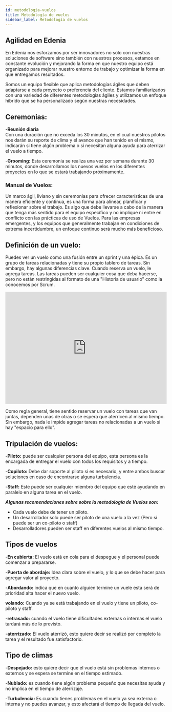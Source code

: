 ```yaml
---
id: metodologia-vuelos
title: Metodología de vuelos
sidebar_label: Metodología de vuelos
---
```


## Agilidad en Edenia

En Edenia nos esforzamos por ser innovadores no solo con nuestras soluciones de software sino también con nuestros procesos, estamos en constante evolución y mejorando la forma en que nuestro equipo está organizado para mejorar nuestro entorno de trabajo y optimizar la forma en que entregamos resultados.

Somos un equipo flexible que aplica metodologías ágiles que deben adaptarse a cada proyecto o preferencia del cliente. Estamos familiarizados con una variedad de diferentes metodologías ágiles y utilizamos un enfoque híbrido que se ha personalizado según nuestras necesidades.

## Ceremonias:

-**Reunión diaria**  
Con una duración que no exceda los 30 minutos, en el cual nuestros pilotos nos darán su reporte de clima y el avance que han tenido en el mismo, indicarán si tiene algún problema o si necesitan alguna ayuda para aterrizar el vuelo a tiempo.

-**Grooming:**
Esta ceremonia se realiza una vez por semana durante 30 minutos, donde desarrollamos los nuevos vuelos en los diferentes proyectos en lo que se  estará trabajando próximamente. 


### Manual de Vuelos:

Un marco ágil, liviano y sin ceremonias para ofrecer características de una manera eficiente y continua, es una forma para alinear, planificar y reflexionar sobre el trabajo. Es algo que debe llevarse a cabo de la manera que tenga más sentido para el equipo específico y no implique ni entre en conflicto con las prácticas de uso de Vuelos. Para las empresas emergentes, y los equipos que generalmente trabajan en condiciones de extrema incertidumbre, un enfoque continuo será mucho más beneficioso.

## Definición de un vuelo:

Puedes ver un vuelo como una fusión entre un sprint y una épica. Es un grupo de tareas relacionadas y tiene su propio tablero de tareas. Sin embargo, hay algunas diferencias clave. Cuando reserva un vuelo, le agrega tareas. Las tareas pueden ser cualquier cosa que deba hacerse, pero no están restringidas al formato de una "Historia de usuario" como la conocemos por Scrum.

<iframe width="100%" height="350" src="https://www.youtube.com/embed/pCShsesxRZA" title="YouTube video player" frameborder="0" allow="accelerometer; autoplay; clipboard-write; encrypted-media; gyroscope; picture-in-picture" allowfullscreen></iframe>


Como regla general, tiene sentido reservar un vuelo con tareas que van juntas, dependen unas de otras o se espera que aterricen al mismo tiempo. Sin embargo, nada le impide agregar tareas no relacionadas a un vuelo si hay "espacio para ello".

## Tripulación de vuelos:

-**Piloto:** puede ser cualquier persona del equipo, esta persona es la encargada de entregar el  vuelo con todos los requisitos y a tiempo.

-**Copiloto:** Debe dar soporte al piloto si es necesario, y entre ambos buscar soluciones en caso de encontrarse alguna turbulencia.

-**Staff:** Este puede ser cualquier  miembro del equipo que esté ayudando en paralelo en alguna tarea en el vuelo. 

***Algunas recomendaciones sobre sobre la metodología de Vuelos son:***
- Cada vuelo debe de tener un piloto. 
- Un desarrollador solo puede ser piloto de una vuelo a la vez (Pero si puede ser un co-piloto o staff)
- Desarrolladores pueden ser staff en diferentes vuelos al mismo tiempo.

## Tipos de vuelos 

-**En cubierta:** El vuelo está en cola para el despegue y el personal puede comenzar a prepararse.
 
-**Puerta de abordaje:** Idea clara sobre el vuelo, y lo que se debe hacer para agregar valor al proyecto.

-**Abordando:** indica que en cuanto alguien termine un  vuele esta será  de prioridad alta hacer el nuevo vuelo. 

**volando:** Cuando ya se está trabajando en el vuelo y tiene un piloto, co- piloto y staff. 

-**retrasado:** cuando el vuelo tiene dificultades externas o internas el vuelo tardará más de lo previsto. 

-**aterrizado:** El vuelo aterrizó, esto quiere decir se realizó por completo la tarea y el resultado fue satisfactorio.

## Tipo de climas 

-**Despejado:** esto quiere decir que el vuelo está sin problemas internos o externos y se espera se termine en el tiempo estimado.

-**Nublado:** es cuando tiene algún problema pequeño que necesitas ayuda y no implica en el tiempo de aterrizaje.

-**Turbulencia:** Es cuando tienes problemas en el vuelo ya sea externa o interna y no puedes avanzar, y esto afectará el tiempo de llegada del vuelo.
